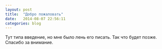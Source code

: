 ```yaml
---
layout: post
title:  "Добро пожаловать"
date:   2014-08-07 22:56:11
categories: blog
---
```


Тут типа введение, но мне было лень его писать. Так что будет позже. Спасибо за внимание.